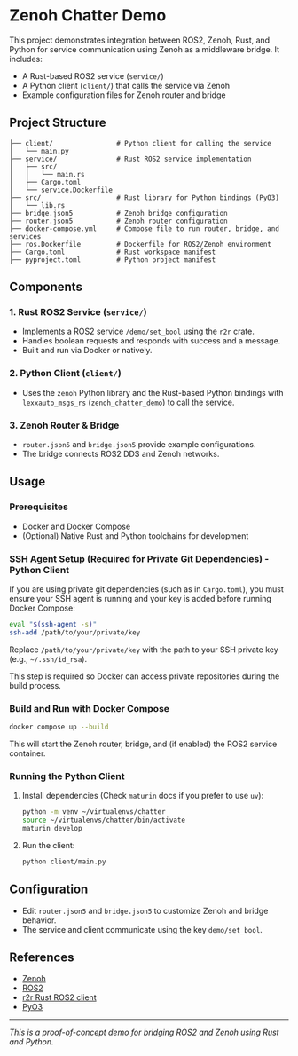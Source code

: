 # Zenoh Chatter Demo

This project demonstrates integration between ROS2, Zenoh, Rust, and Python for service communication using Zenoh as a middleware bridge. It includes:

- A Rust-based ROS2 service (`service/`)
- A Python client (`client/`) that calls the service via Zenoh
- Example configuration files for Zenoh router and bridge

## Project Structure

```
├── client/                # Python client for calling the service
│   └── main.py
├── service/               # Rust ROS2 service implementation
│   ├── src/
│   │   └── main.rs
│   ├── Cargo.toml
│   └── service.Dockerfile
├── src/                   # Rust library for Python bindings (PyO3)
│   └── lib.rs
├── bridge.json5           # Zenoh bridge configuration
├── router.json5           # Zenoh router configuration
├── docker-compose.yml     # Compose file to run router, bridge, and services
├── ros.Dockerfile         # Dockerfile for ROS2/Zenoh environment
├── Cargo.toml             # Rust workspace manifest
├── pyproject.toml         # Python project manifest
```

## Components

### 1. Rust ROS2 Service (`service/`)
- Implements a ROS2 service `/demo/set_bool` using the `r2r` crate.
- Handles boolean requests and responds with success and a message.
- Built and run via Docker or natively.

### 2. Python Client (`client/`)
- Uses the `zenoh` Python library and the Rust-based Python bindings with `lexxauto_msgs_rs` (`zenoh_chatter_demo`) to call the service.

### 3. Zenoh Router & Bridge
- `router.json5` and `bridge.json5` provide example configurations.
- The bridge connects ROS2 DDS and Zenoh networks.

## Usage

### Prerequisites
- Docker and Docker Compose
- (Optional) Native Rust and Python toolchains for development
### SSH Agent Setup (Required for Private Git Dependencies) - Python Client

If you are using private git dependencies (such as in `Cargo.toml`), you must ensure your SSH agent is running and your key is added before running Docker Compose:

```sh
eval "$(ssh-agent -s)"
ssh-add /path/to/your/private/key
```
Replace `/path/to/your/private/key` with the path to your SSH private key (e.g., `~/.ssh/id_rsa`).

This step is required so Docker can access private repositories during the build process.

### Build and Run with Docker Compose

```sh
docker compose up --build
```
This will start the Zenoh router, bridge, and (if enabled) the ROS2 service container.

### Running the Python Client

1. Install dependencies (Check `maturin` docs if you prefer to use `uv`):
   ```sh
   python -m venv ~/virtualenvs/chatter
   source ~/virtualenvs/chatter/bin/activate
   maturin develop
   ```
2. Run the client:
   ```sh
   python client/main.py
   ```

## Configuration
- Edit `router.json5` and `bridge.json5` to customize Zenoh and bridge behavior.
- The service and client communicate using the key `demo/set_bool`.

## References
- [Zenoh](https://zenoh.io/)
- [ROS2](https://docs.ros.org/en/humble/index.html)
- [r2r Rust ROS2 client](https://github.com/sequenceplanner/r2r)
- [PyO3](https://pyo3.rs/)

---

*This is a proof-of-concept demo for bridging ROS2 and Zenoh using Rust and Python.*
